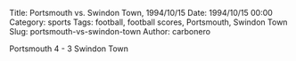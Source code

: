 Title: Portsmouth vs. Swindon Town, 1994/10/15
Date: 1994/10/15 00:00
Category: sports
Tags: football, football scores, Portsmouth, Swindon Town
Slug: portsmouth-vs-swindon-town
Author: carbonero


Portsmouth 4 - 3 Swindon Town
